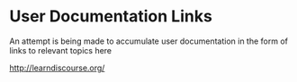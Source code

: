 # User Documentation Links

An attempt is being made to accumulate user documentation in the form of links to relevant topics here

http://learndiscourse.org/